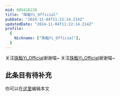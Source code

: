 ```yaml
---
mid: 605416220
title: "珠鮨Yi_Official"
pubDate: "2024-11-04T11:22:14.214Z"
updatedDate: "2024-11-04T11:22:14.214Z"
profile:
  {
    Nickname: ["珠鮨Yi_Official"],
  }
---
```


关注[珠鮨Yi_Official](https://space.bilibili.com/605416220)谢谢喵~ 关注[珠鮨Yi_Official](https://space.bilibili.com/605416220)谢谢喵~

## 此条目有待补充
你可以在[这里](https://github.com/Yuhanawa/VTuber.ICU-Content/edit/master/v/珠鮨Yi_Official/index.md)编辑本文
